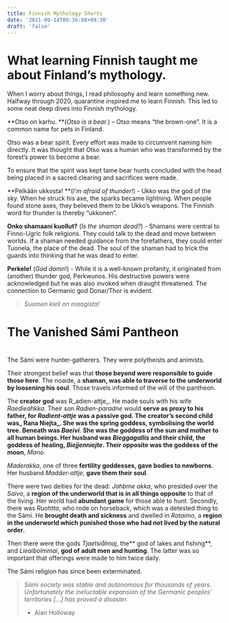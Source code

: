 ```yaml
---
title: Finnish Mythology Shorts
date: '2021-09-14T09:36:08+09:30'
draft: 'false'
---
```

# What learning Finnish taught me about Finland’s mythology.

When I worry about things, I read philosophy and learn something new. Halfway through 2020, quarantine inspired me to learn Finnish. This led to some neat deep dives into Finnish mythology.

**Otso on karhu. **(_Otso is a bear._) – Otso means “the brown-one”. It is a common name for pets in Finland.

Otso was a bear spirit. Every effort was made to circumvent naming him directly. It was thought that Otso was a human who was transformed by the forest’s power to become a bear.

To ensure that the spirit was kept tame bear hunts concluded with the head being placed in a sacred clearing and sacrifices were made.

**Pelkään ukkosta! **(_I’m afraid of thunder!_) - Ukko was the god of the sky. When he struck his axe, the sparks became lightning. When people found stone axes, they believed them to be Ukko’s weapons. The Finnish word for thunder is thereby “ukkonen”.

**Onko shamaani kuollut?** (_Is the shaman dead?_) - Shamans were central to Finno-Ugric folk religions. They could talk to the dead and move between worlds. If a shaman needed guidance from the forefathers, they could enter Tuonela, the place of the dead. The soul of the shaman had to trick the guards into thinking that he was dead to enter. 

**Perkele!** (_God damn!_) - While it is a well-known profanity, it originated from (another) thunder god, Perkwunos. His destructive powers were acknowledged but he was also invoked when draught threatened. The connection to Germanic god Donar/Thor is evident.

> _Suomen kieli on maagista!_





# The Vanished Sámi Pantheon 

# 

The Sámi were hunter-gatherers. They were polytheists and animists. 

Their strongest belief was that **those beyond were responsible to guide those here**. The noaide, a **shaman, was able to traverse to the underworld by loosening his soul**. Those travels informed of the will of the pantheon. 

The **creator god** was R_adien-attje_. He made souls with his wife _Raedieahkka_. Their son _Radien-paradne_ would **serve as proxy **to his father, for _Radient-attje_ was a passive god. The creator’s second child was_ Rana Niejta_. She was the **spring goddess, symbolising the world tree**. Beneath was _Baeivi_. She was the **goddess of the sun** and **mother to all human beings**. Her husband was _Bieggagallis_ and their child, the **goddess of healing**, _Biejjenniejte_. Their opposite was the** goddess of the moon**, _Mano_.

_Maderakka_, one of three **fertility goddesses, gave bodies to newborns**. Her husband _Madder-attje_, **gave them their soul**. 

There were two deities for the dead: _Jahbme akka_, who presided over the _Saivo_, a **region of the underworld that is in all things opposite** to that of the living. Her world had **abundant game** for those able to hunt. Secondly, there was _Ruohtta_, who rode on horseback, which was a detested thing to the Sámi. He **brought death and sickness** and dwelled in _Rotaimo_, a **region in the underworld which punished those who had not lived by the natural order**.

Then there were the gods _Tjaetsiålmaj_, the** god of lakes and fishing**, and _Lieaibolmmai_, **god of adult men and hunting**. The latter was so important that offerings were made to him twice daily.

The Sámi religion has since been exterminated.

> _Sámi society was stable and autonomous for thousands of years. Unfortunately the ineluctable expansion of the Germanic peoples’ territories \[...] has proved a disaster._
>
>  - Alan Holloway
